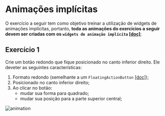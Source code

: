 # Animações implícitas
O exercício a seguir tem como objetivo treinar a utilização de widgets de animações implícitas, portanto, **toda as animações do exercícios a seguir devem ser criadas com os `widgets de animação implícita` [[doc]](https://docs.flutter.dev/development/ui/animations/implicit-animations)**;

## Exercício 1
Crie um botão redondo que fique posicionado no canto inferior direito. Ele deveter as seguintes características:
 1. Formato redondo (semelhante a um `FloatingActionButton` [[doc]](https://api.flutter.dev/flutter/material/FloatingActionButton-class.html));
 2. Posicionado no canto inferior direito;
 3. Ao clicar no botão:
    - mudar sua forma para quadrado;
    - mudar sua posição para a parte superior central;
    
![animation](https://user-images.githubusercontent.com/49381250/166576421-701b3551-9216-4a7f-abbd-31a5070c29da.gif)
